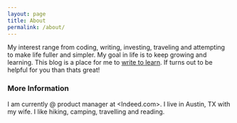 ```yaml
---
layout: page
title: About
permalink: /about/
---
```


My interest range from coding, writing, investing, traveling and attempting to make life fuller and simpler. My goal in life is to keep growing and learning. This blog is a place for me to [write to learn]. If turns out to be helpful for you than thats great!

### More Information

I am currently @ product manager at <Indeed.com>. I live in Austin, TX with my wife. I like hiking, camping, travelling and reading.


[write to learn]:https://wac.colostate.edu/resources/wac/intro/wtl/
